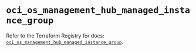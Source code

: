 # `oci_os_management_hub_managed_instance_group`

Refer to the Terraform Registry for docs: [`oci_os_management_hub_managed_instance_group`](https://registry.terraform.io/providers/hashicorp/oci/7.19.0/docs/resources/os_management_hub_managed_instance_group).
